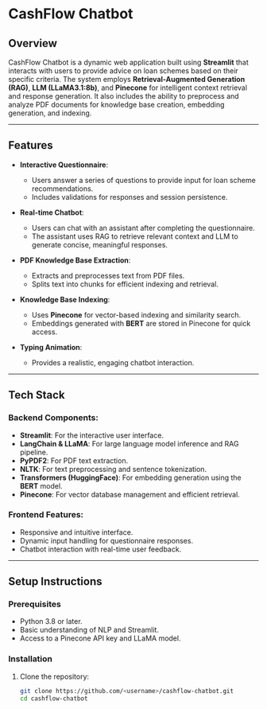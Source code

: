 # CashFlow Chatbot

## Overview

CashFlow Chatbot is a dynamic web application built using **Streamlit** that interacts with users to provide advice on loan schemes based on their specific criteria. The system employs **Retrieval-Augmented Generation (RAG)**, **LLM (LLaMA3.1:8b)**, and **Pinecone** for intelligent context retrieval and response generation. It also includes the ability to preprocess and analyze PDF documents for knowledge base creation, embedding generation, and indexing.

---

## Features

- **Interactive Questionnaire**: 
  - Users answer a series of questions to provide input for loan scheme recommendations.
  - Includes validations for responses and session persistence.

- **Real-time Chatbot**:
  - Users can chat with an assistant after completing the questionnaire.
  - The assistant uses RAG to retrieve relevant context and LLM to generate concise, meaningful responses.

- **PDF Knowledge Base Extraction**:
  - Extracts and preprocesses text from PDF files.
  - Splits text into chunks for efficient indexing and retrieval.

- **Knowledge Base Indexing**:
  - Uses **Pinecone** for vector-based indexing and similarity search.
  - Embeddings generated with **BERT** are stored in Pinecone for quick access.

- **Typing Animation**:
  - Provides a realistic, engaging chatbot interaction.

---

## Tech Stack

### Backend Components:
- **Streamlit**: For the interactive user interface.
- **LangChain & LLaMA**: For large language model inference and RAG pipeline.
- **PyPDF2**: For PDF text extraction.
- **NLTK**: For text preprocessing and sentence tokenization.
- **Transformers (HuggingFace)**: For embedding generation using the **BERT** model.
- **Pinecone**: For vector database management and efficient retrieval.

### Frontend Features:
- Responsive and intuitive interface.
- Dynamic input handling for questionnaire responses.
- Chatbot interaction with real-time user feedback.

---

## Setup Instructions

### Prerequisites
- Python 3.8 or later.
- Basic understanding of NLP and Streamlit.
- Access to a Pinecone API key and LLaMA model.

### Installation
1. Clone the repository:
   ```bash
   git clone https://github.com/<username>/cashflow-chatbot.git
   cd cashflow-chatbot
